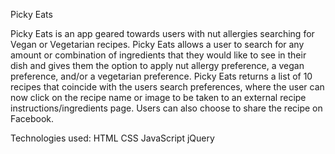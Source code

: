 Picky Eats

Picky Eats is an app geared towards users with nut allergies searching for Vegan or Vegetarian recipes. 
Picky Eats allows a user to search for any amount or combination of ingredients that they would like to see in their dish and gives them the option to apply nut allergy preference, a vegan preference, and/or a vegetarian preference. 
Picky Eats returns a list of 10 recipes that coincide with the users search preferences, where the user can now click on the recipe name or image to be taken to an external recipe instructions/ingredients page. Users can also choose to share the recipe on Facebook.

Technologies used:
HTML
CSS
JavaScript
jQuery